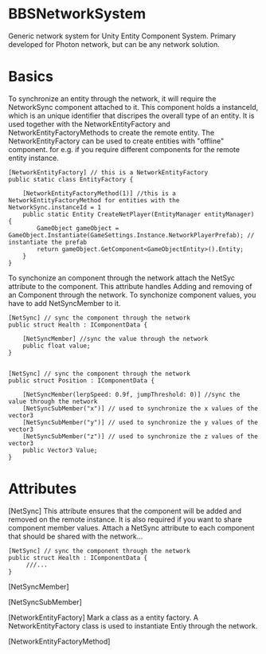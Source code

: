 # BBSNetworkSystem
Generic network system for Unity Entity Component System. Primary developed for Photon network, but can be any network solution.

# Basics
To synchronize an entity through the network, it will require the NetworkSync component attached to it. This component holds a instanceId, which is an unique identifier that discripes the overall type of an entity. It is used together with the NetworkEntityFactory and NetworkEntityFactoryMethods to create the remote entity. The NetworkEntityFactory can be used to create entities with "offline" component. for e.g. if you require different components for the remote entity instance.

```
[NetworkEntityFactory] // this is a NetworkEntityFactory
public static class EntityFactory {

    [NetworkEntityFactoryMethod(1)] //this is a NetworkEntityFactoryMethod for entities with the NetworkSync.instanceId = 1
    public static Entity CreateNetPlayer(EntityManager entityManager) {
        GameObject gameObject = GameObject.Instantiate(GameSettings.Instance.NetworkPlayerPrefab); // instantiate the prefab
        return gameObject.GetComponent<GameObjectEntity>().Entity;
    }
}
```

To synchonize an component through the network attach the NetSyc attribute to the component. This attribute handles Adding and removing of an Component through the network. To synchonize component values, you have to add NetSyncMember to it. 

```
[NetSync] // sync the component through the network
public struct Health : IComponentData {

    [NetSyncMember] //sync the value through the network
    public float value;
}


[NetSync] // sync the component through the network
public struct Position : IComponentData {

    [NetSyncMember(lerpSpeed: 0.9f, jumpThreshold: 0)] //sync the value through the network 
    [NetSyncSubMember("x")] // used to synchronize the x values of the vector3 
    [NetSyncSubMember("y")] // used to synchronize the y values of the vector3 
    [NetSyncSubMember("z")] // used to synchronize the z values of the vector3 
    public Vector3 Value;
}
```


# Attributes
[NetSync]
This attribute ensures that the component will be added and removed on the remote instance.
It is also required if you want to share component member values. Attach a NetSync attribute to each component that should be shared with the network...

```
[NetSync] // sync the component through the network
public struct Health : IComponentData {
     ///...
}
```

[NetSyncMember]

[NetSyncSubMember]

[NetworkEntityFactory]
Mark a class as a entity factory. A NetworkEntityFactory class is used to instantiate Entiy through the network.


[NetworkEntityFactoryMethod]



